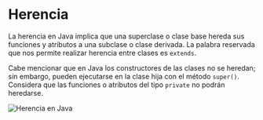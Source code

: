 <h1>Herencia</h1>

<p>La herencia en Java implica que una superclase o clase base hereda sus funciones y atributos a una subclase o clase derivada. La palabra reservada que nos permite realizar herencia entre clases es <code>extends</code>.</p>

<p>Cabe mencionar que en Java los constructores de las clases no se heredan; sin embargo, pueden ejecutarse en la clase hija con el método <code>super()</code>. Considera que las funciones o atributos del tipo <code>private</code> no podrán heredarse.</p>

<img src="https://halved-octave-804.notion.site/image/https%3A%2F%2Fprod-files-secure.s3.us-west-2.amazonaws.com%2F3cb150ba-d23d-4291-a63d-d5329545e1db%2F7dd9f46d-1c4a-4227-9a15-fb7854b2070b%2FUntitled.png?table=block&id=7ac8ca2e-dfd2-4731-8670-66939a5afa67&spaceId=3cb150ba-d23d-4291-a63d-d5329545e1db&width=860&userId=&cache=v2" alt="Herencia en Java">
